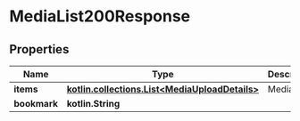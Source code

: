 
# MediaList200Response

## Properties
| Name | Type | Description | Notes |
| ------------ | ------------- | ------------- | ------------- |
| **items** | [**kotlin.collections.List&lt;MediaUploadDetails&gt;**](MediaUploadDetails.md) | Media |  |
| **bookmark** | **kotlin.String** |  |  [optional] |




